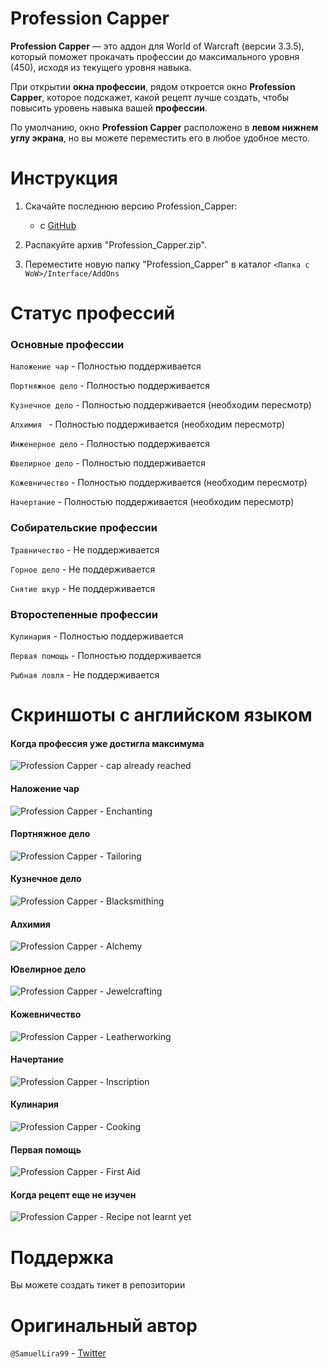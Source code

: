 # Profession Capper
**Profession Capper** — это аддон для World of Warcraft (версии 3.3.5), который поможет прокачать профессии до максимального уровня (450), исходя из текущего уровня навыка.

При открытии **окна профессии**, рядом откроется окно **Profession Capper**, которое подскажет, какой рецепт лучше создать, чтобы повысить уровень навыка вашей **профессии**.

По умолчанию, окно **Profession Capper** расположено в **левом нижнем углу экрана**, но вы можете переместить его в любое удобное место.

# Инструкция
1. Скачайте последнюю версию Profession_Capper:

    - с [GitHub](https://github.com/napHiwka/Profession-Capper-RU/releases)


2. Распакуйте архив "Profession_Capper.zip".

3. Переместите новую папку "Profession_Capper" в каталог `<Папка с WoW>/Interface/AddOns`

# Статус профессий

### Основные профессии

`Наложение чар` - Полностью поддерживается

`Портняжное дело` - Полностью поддерживается

`Кузнечное дело` - Полностью поддерживается (необходим пересмотр)

`Алхимия ` - Полностью поддерживается (необходим пересмотр)

`Инженерное дело` - Полностью поддерживается

`Ювелирное дело` - Полностью поддерживается

`Кожевничество` - Полностью поддерживается (необходим пересмотр)

`Начертание` - Полностью поддерживается (необходим пересмотр)

### Собирательские профессии
`Травничество` - Не поддерживается

`Горное дело` - Не поддерживается

`Снятие шкур` - Не поддерживается

### Второстепенные профессии
`Кулинария` - Полностью поддерживается

`Первая помощь` - Полностью поддерживается

`Рыбная ловля` - Не поддерживается

# Скриншоты с английском языком

#### Когда профессия уже достигла максимума
![Profession Capper - cap already reached](https://imgur.com/viU8cIc.jpg)

#### Наложение чар
![Profession Capper - Enchanting](https://imgur.com/Zb8udRn.jpg)

#### Портняжное дело
![Profession Capper - Tailoring](https://imgur.com/qN6gBAN.jpg)

#### Кузнечное дело
![Profession Capper - Blacksmithing](https://imgur.com/m36QPKT.jpg)

#### Алхимия
![Profession Capper - Alchemy](https://imgur.com/74Cw1lp.jpg)

#### Ювелирное дело
![Profession Capper - Jewelcrafting](https://imgur.com/rMzesUO.jpg)

#### Кожевничество
![Profession Capper - Leatherworking](https://imgur.com/7Gn10JT.jpg)

#### Начертание
![Profession Capper - Inscription](https://imgur.com/Zef1GWz.jpg)

#### Кулинария
![Profession Capper - Cooking](https://imgur.com/wlDzjSS.jpg)

#### Первая помощь
![Profession Capper - First Aid](https://imgur.com/voG9Ecr.jpg)

#### Когда рецепт еще не изучен
![Profession Capper - Recipe not learnt yet](https://imgur.com/Q2eXK6f.jpg)

# Поддержка
Вы можете создать тикет в репозитории 

# Оригинальный автор
`@SamuelLira99` - [Twitter](https://twitter.com/SamuelLira99)
